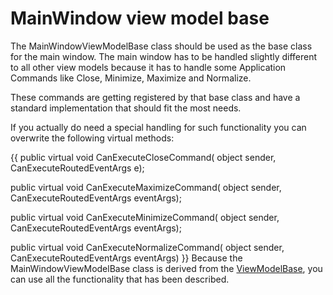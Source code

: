# MainWindow view model base
The MainWindowViewModelBase class should be used as the base class for the main window. The main window has to be handled slightly different to all other view models because it has to handle some Application Commands like Close, Minimize, Maximize and Normalize.

These commands are getting registered by that base class and have a standard implementation that should fit the most needs.

If you actually do need a special handling for such functionality you can overwrite the following virtual methods:

{{
public virtual void CanExecuteCloseCommand(
     object sender, 
     CanExecuteRoutedEventArgs e);

public virtual void CanExecuteMaximizeCommand(
     object sender, 
     CanExecuteRoutedEventArgs eventArgs);

public virtual void CanExecuteMinimizeCommand(
     object sender, 
     CanExecuteRoutedEventArgs eventArgs);

public virtual void CanExecuteNormalizeCommand(
     object sender, 
     CanExecuteRoutedEventArgs eventArgs)
}}
Because the MainWindowViewModelBase class is derived from the [ViewModelBase](ViewModelBase), you can use all the functionality that has been described.